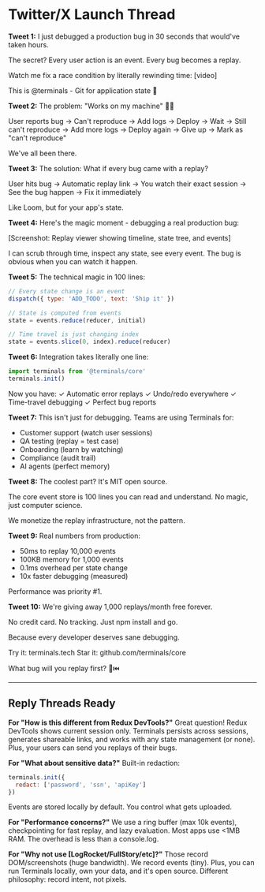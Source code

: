 # Twitter/X Launch Thread

**Tweet 1:**
I just debugged a production bug in 30 seconds that would've taken hours.

The secret? Every user action is an event. Every bug becomes a replay.

Watch me fix a race condition by literally rewinding time: [video]

This is @terminals - Git for application state 🧵

**Tweet 2:**
The problem: "Works on my machine" 🤦‍♂️

User reports bug → Can't reproduce → Add logs → Deploy → Wait → Still can't reproduce → Add more logs → Deploy again → Give up → Mark as "can't reproduce"

We've all been there.

**Tweet 3:**
The solution: What if every bug came with a replay?

User hits bug → Automatic replay link → You watch their exact session → See the bug happen → Fix it immediately

Like Loom, but for your app's state.

**Tweet 4:**
Here's the magic moment - debugging a real production bug:

[Screenshot: Replay viewer showing timeline, state tree, and events]

I can scrub through time, inspect any state, see every event. The bug is obvious when you can watch it happen.

**Tweet 5:**
The technical magic in 100 lines:

```javascript
// Every state change is an event
dispatch({ type: 'ADD_TODO', text: 'Ship it' })

// State is computed from events  
state = events.reduce(reducer, initial)

// Time travel is just changing index
state = events.slice(0, index).reduce(reducer)
```

**Tweet 6:**
Integration takes literally one line:

```javascript
import terminals from '@terminals/core'
terminals.init()
```

Now you have:
✓ Automatic error replays
✓ Undo/redo everywhere
✓ Time-travel debugging
✓ Perfect bug reports

**Tweet 7:**
This isn't just for debugging. Teams are using Terminals for:

- Customer support (watch user sessions)
- QA testing (replay = test case)
- Onboarding (learn by watching)
- Compliance (audit trail)
- AI agents (perfect memory)

**Tweet 8:**
The coolest part? It's MIT open source.

The core event store is 100 lines you can read and understand. No magic, just computer science.

We monetize the replay infrastructure, not the pattern.

**Tweet 9:**
Real numbers from production:
- 50ms to replay 10,000 events
- 100KB memory for 1,000 events
- 0.1ms overhead per state change
- 10x faster debugging (measured)

Performance was priority #1.

**Tweet 10:**
We're giving away 1,000 replays/month free forever.

No credit card. No tracking. Just npm install and go.

Because every developer deserves sane debugging.

Try it: terminals.tech
Star it: github.com/terminals/core

What bug will you replay first? 🐛⏮️

---

## Reply Threads Ready

**For "How is this different from Redux DevTools?"**
Great question! Redux DevTools shows current session only. Terminals persists across sessions, generates shareable links, and works with any state management (or none). Plus, your users can send you replays of their bugs.

**For "What about sensitive data?"**
Built-in redaction:
```javascript
terminals.init({
  redact: ['password', 'ssn', 'apiKey']
})
```
Events are stored locally by default. You control what gets uploaded.

**For "Performance concerns?"**
We use a ring buffer (max 10k events), checkpointing for fast replay, and lazy evaluation. Most apps use <1MB RAM. The overhead is less than a console.log.

**For "Why not use [LogRocket/FullStory/etc]?"**
Those record DOM/screenshots (huge bandwidth). We record events (tiny). Plus, you can run Terminals locally, own your data, and it's open source. Different philosophy: record intent, not pixels.